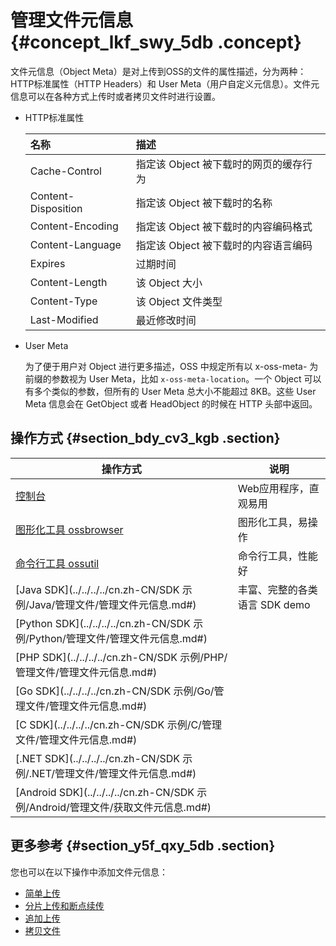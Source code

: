 # 管理文件元信息 {#concept_lkf_swy_5db .concept}

文件元信息（Object Meta）是对上传到OSS的文件的属性描述，分为两种：HTTP标准属性（HTTP Headers）和 User Meta（用户自定义元信息）。文件元信息可以在各种方式上传时或者拷贝文件时进行设置。

-   HTTP标准属性

    |名称|描述|
    |:-|:-|
    |Cache-Control|指定该 Object 被下载时的网页的缓存行为|
    |Content-Disposition|指定该 Object 被下载时的名称|
    |Content-Encoding|指定该 Object 被下载时的内容编码格式|
    |Content-Language|指定该 Object 被下载时的内容语言编码|
    |Expires|过期时间|
    |Content-Length|该 Object 大小|
    |Content-Type|该 Object 文件类型|
    |Last-Modified|最近修改时间|

-   User Meta

    为了便于用户对 Object 进行更多描述，OSS 中规定所有以 x-oss-meta- 为前缀的参数视为 User Meta，比如 `x-oss-meta-location`。一个 Object 可以有多个类似的参数，但所有的 User Meta 总大小不能超过 8KB。这些 User Meta 信息会在 GetObject 或者 HeadObject 的时候在 HTTP 头部中返回。


## 操作方式 {#section_bdy_cv3_kgb .section}

|操作方式|说明|
|----|--|
|[控制台](../../../../cn.zh-CN/控制台用户指南/上传、下载和管理文件/设置文件HTTP头.md#)|Web应用程序，直观易用|
|[图形化工具 ossbrowser](../../../../cn.zh-CN/常用工具/图形化管理工具ossbrowser/快速开始.md#)|图形化工具，易操作|
|[命令行工具 ossutil](../../../../cn.zh-CN/常用工具/命令行工具ossutil/常用命令/set-meta.md#)|命令行工具，性能好|
|[Java SDK](../../../../cn.zh-CN/SDK 示例/Java/管理文件/管理文件元信息.md#)|丰富、完整的各类语言 SDK demo|
|[Python SDK](../../../../cn.zh-CN/SDK 示例/Python/管理文件/管理文件元信息.md#)|
|[PHP SDK](../../../../cn.zh-CN/SDK 示例/PHP/管理文件/管理文件元信息.md#)|
|[Go SDK](../../../../cn.zh-CN/SDK 示例/Go/管理文件/管理文件元信息.md#)|
|[C SDK](../../../../cn.zh-CN/SDK 示例/C/管理文件/管理文件元信息.md#)|
|[.NET SDK](../../../../cn.zh-CN/SDK 示例/.NET/管理文件/管理文件元信息.md#)|
|[Android SDK](../../../../cn.zh-CN/SDK 示例/Android/管理文件/获取文件元信息.md#)|

## 更多参考 {#section_y5f_qxy_5db .section}

您也可以在以下操作中添加文件元信息：

-   [简单上传](cn.zh-CN/开发指南/上传文件（Object）/简单上传.md#)
-   [分片上传和断点续传](cn.zh-CN/开发指南/上传文件（Object）/分片上传和断点续传.md#)
-   [追加上传](cn.zh-CN/开发指南/上传文件（Object）/追加上传.md#)
-   [拷贝文件](cn.zh-CN/开发指南/管理文件/拷贝文件.md#)

